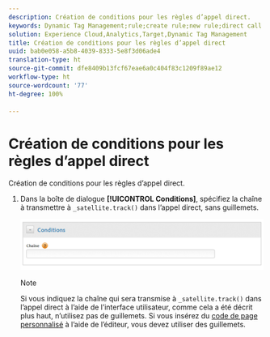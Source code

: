 ```yaml
---
description: Création de conditions pour les règles d’appel direct.
keywords: Dynamic Tag Management;rule;create rule;new rule;direct call rule
solution: Experience Cloud,Analytics,Target,Dynamic Tag Management
title: Création de conditions pour les règles d’appel direct
uuid: bab0e058-a5b8-4039-8333-5e8f3d06ade4
translation-type: ht
source-git-commit: dfe8409b13fcf67eae6a0c404f83c1209f89ae12
workflow-type: ht
source-wordcount: '77'
ht-degree: 100%

---
```



# Création de conditions pour les règles d’appel direct

Création de conditions pour les règles d’appel direct.

1. Dans la boîte de dialogue **[!UICONTROL Conditions]**, spécifiez la chaîne à transmettre à `_satellite.track()` dans l’appel direct, sans guillemets.

   ![](assets/conditions-direct-call.png)

   >[!NOTE]
   >
   >Si vous indiquez la chaîne qui sera transmise à `_satellite.track()` dans l’appel direct à l’aide de l’interface utilisateur, comme cela a été décrit plus haut, n’utilisez pas de guillemets. Si vous insérez du [code de page personnalisé](/help/implement/other/dtm/c-aa-tool/customize-page-code.md) à l’aide de l’éditeur, vous devez utiliser des guillemets.

